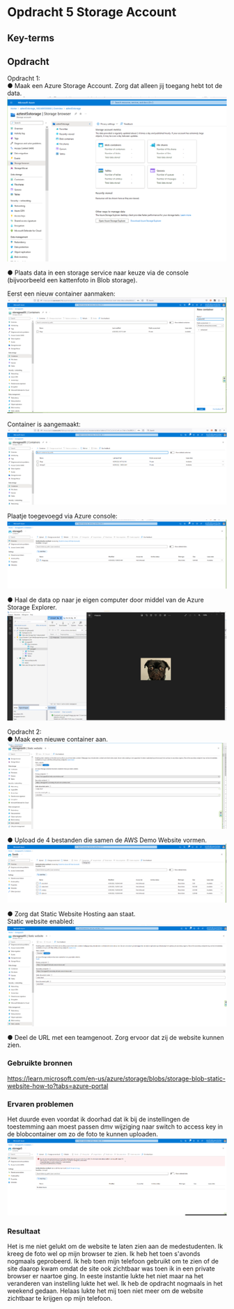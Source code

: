 # Opdracht 5 Storage Account


## Key-terms  



## Opdracht  
Opdracht 1:  
●	Maak een Azure Storage Account. Zorg dat alleen jij toegang hebt tot de data.   
![Alt text](created%20storage%20account.png)

●	Plaats data in een storage service naar keuze via de console (bijvoorbeeld een kattenfoto in Blob storage). 

Eerst een nieuw container aanmaken:
  ![Alt text](create%20new%20container%20in%20storage%20account.png)

Container is aangemaakt:  
![Alt text](container%20gemaakt.png)   

Plaatje toegevoegd via Azure console:
![Alt text](plaatje%20toevoeging%20via%20console.png)

●	Haal de data op naar je eigen computer door middel van de Azure Storage Explorer.  
![Alt text](Storage%20explorer.png)


Opdracht 2:  
●	Maak een nieuwe container aan.  
![Alt text](create%20static%20website%20web%20container.png)   


●	Upload de 4 bestanden die samen de AWS Demo Website vormen.    
![Alt text](Upload%204%20aws%20bestanden.png)

●	Zorg dat Static Website Hosting aan staat.    
Static website enabled:
![Alt text](static%20website%20enabled.png)

●	Deel de URL met een teamgenoot. Zorg ervoor dat zij de website kunnen zien. 



### Gebruikte bronnen

https://learn.microsoft.com/en-us/azure/storage/blobs/storage-blob-static-website-how-to?tabs=azure-portal

### Ervaren problemen

Het duurde even voordat ik doorhad dat ik bij de instellingen de toestemming aan moest passen dmv wijziging naar switch to access key in de blobcontainer om zo de foto te kunnen uploaden.
![Alt text](wijziging%20naar%20azure%20ad%20user%20account.png)



### Resultaat  

Het is me niet gelukt om de website te laten zien aan de medestudenten. Ik kreeg de foto wel op mijn browser te zien. Ik heb het toen s'avonds nogmaals geprobeerd. Ik heb toen mijn telefoon gebruikt om te zien of de site daarop kwam omdat de site ook zichtbaar was toen ik in een private browser er naartoe ging. In eeste instantie lukte het niet maar na het veranderen van instelling lukte het wel. Ik heb de opdracht nogmaals in het weekend gedaan. Helaas lukte het mij toen niet meer om de website zichtbaar te krijgen op mijn telefoon. 
